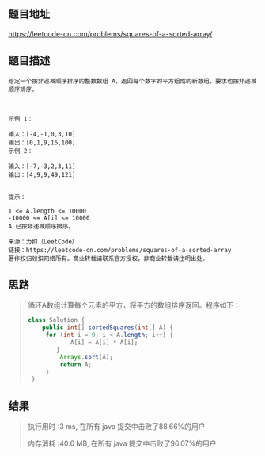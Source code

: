 
## 题目地址
 https://leetcode-cn.com/problems/squares-of-a-sorted-array/ 

## 题目描述
```
给定一个按非递减顺序排序的整数数组 A，返回每个数字的平方组成的新数组，要求也按非递减顺序排序。

 

示例 1：

输入：[-4,-1,0,3,10]
输出：[0,1,9,16,100]
示例 2：

输入：[-7,-3,2,3,11]
输出：[4,9,9,49,121]
 

提示：

1 <= A.length <= 10000
-10000 <= A[i] <= 10000
A 已按非递减顺序排序。

来源：力扣（LeetCode）
链接：https://leetcode-cn.com/problems/squares-of-a-sorted-array
著作权归领扣网络所有。商业转载请联系官方授权，非商业转载请注明出处。
```

## 思路

>   循环A数组计算每个元素的平方，将平方的数组排序返回。程序如下：
>
>   ```java
>class Solution {
>       public int[] sortedSquares(int[] A) {
>        for (int i = 0; i < A.length; i++) {
>               A[i] = A[i] * A[i];
>           }
>            Arrays.sort(A);
>            return A;
>        }
>    }
>    ```
>    
>    

## 结果

> 执行用时 :3 ms, 在所有 java 提交中击败了88.66%的用户
>
> 内存消耗 :40.6 MB, 在所有 java 提交中击败了96.07%的用户
